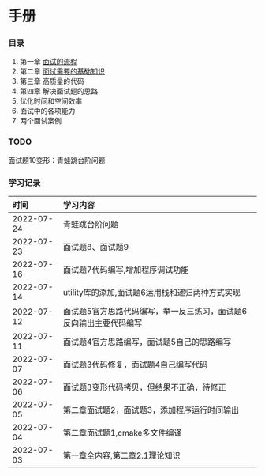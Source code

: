 <!--
 * @Author: Chengkexin
 * @Date: 2022-07-03 18:57:10
 * @LastEditors: Chengkexin
 * @LastEditTime: 2022-07-24 10:21:05
 * @FilePath: /getOffer/README.md
 * @Description: 
 * 
 * Copyright (c) 2022 by Chengkexin, All Rights Reserved. 
-->
# 手册

### 目录
1. 第一章 [面试的流程](chapter1/README.md)
2. 第二章 [面试需要的基础知识](chapter2/README.md)
3. 第三章 高质量的代码
4. 第四章 解决面试题的思路
5. 优化时间和空间效率
6. 面试中的各项能力
7. 两个面试案例

### TODO
面试题10变形：青蛙跳台阶问题

### 学习记录
| 时间 | 学习内容 |
| :----| :----|
|2022-07-24|青蛙跳台阶问题|
|2022-07-23|面试题8、面试题9|面试题10代码编写|
|2022-07-16|面试题7代码编写,增加程序调试功能|
|2022-07-14|utility库的添加,面试题6运用栈和递归两种方式实现|
|2022-07-12|面试题5官方思路代码编写，举一反三练习，面试题6反向输出主要代码编写|
|2022-07-11|面试题4官方思路编写，面试题5自己的思路编写|
|2022-07-07|面试题3代码修复，面试题4自己编写代码|
|2022-07-06|面试题3变形代码拷贝，但结果不正确，待修正|
|2022-07-05|第二章面试题2，面试题3，添加程序运行时间输出|
|2022-07-04|第二章面试题1,cmake多文件编译|
|2022-07-03|第一章全内容,第二章2.1理论知识|
